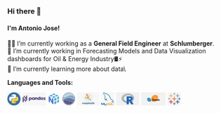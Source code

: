 ### Hi there 👋  
#### I'm Antonio Jose!   

👨‍💻 I’m currently working as a <b>General Field Engineer</b> at <b>Schlumberger</b>.\
🔭 I’m currently working in Forecasting Models and Data Visualization dashboards for Oil & Energy Industry:oil_drum::zap:\
🌱 I’m currently learning more about data\ 

**Languages and Tools:**

<code><img height="30" src="Images/python.png"></code> <code><img height="30" src="Images/pandas.png"></code>  <code><img height="30" src="Images/numpy.png"></code> <code><img height="30" src="Images/seaborn.png"></code> <code><img height="30" src="Images/matplotlib.png"></code> <code><img height="30" src="Images/MySQL.png"></code>
<code><img height="30" src="Images/R.png"></code> <code><img height="30" src="Images/Scikitlearn.png"></code> <code><img height="30" src="Images/Tableau.png"></code>
